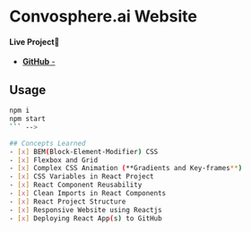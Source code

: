 # Convosphere.ai Website

#### Live Project🎉
- [**GitHub** - ]()

## Usage 
```bash
npm i
npm start
``` -->

## Concepts Learned
- [x] BEM(Block-Element-Modifier) CSS
- [x] Flexbox and Grid
- [x] Complex CSS Animation (**Gradients and Key-frames**)
- [x] CSS Variables in React Project
- [x] React Component Reusability
- [x] Clean Imports in React Components
- [x] React Project Structure
- [x] Responsive Website using Reactjs
- [x] Deploying React App(s) to GitHub